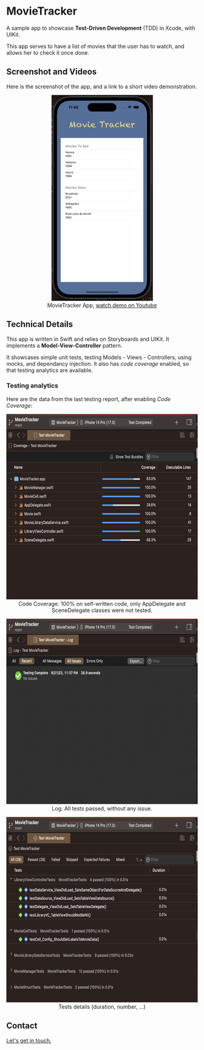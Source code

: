 <!--
 * **********************************************************
 * Author: Balita Rakotonarivo								*
 * Date: September 2023										*
 * Context: Deliberate practice, as an iOS developper		*
 * Language: Swift 											*
 * **********************************************************
-->


# MovieTracker

A sample app to showcase **Test-Driven Development** (TDD) in Xcode, with UIKit.

This app serves to have a list of movies that the user has to watch, and allows her to check it once done.

## Screenshot and Videos 

Here is the screenshot of the app, and a link to a short video demonstration.
<p  align="center"><a href="https://youtube.com/shorts/mSlzWnqIKWw?feature=share">
<img src="./img/MovieTrackerCapture.png" width="267" height="542" alt="MovieTracker App screen, with a link to youtbe video">
</a><br/>
MovieTracker App, <a target=”_blank” href="https://youtube.com/shorts/mSlzWnqIKWw?feature=share">watch demo on Youtube</a>
</p>

## Technical Details


This app is written in Swift and relies on Storyboards and UIKit. It implements a **Model-View-Controller** pattern.

It showcases simple unit tests, testing Models - Views - Controllers, using mocks, and dependancy injection. It also has *code coverage* enabled, so that testing analytics are available.


### Testing analytics

Here are the data from the last testing report, after enabling *Code Coverage*:

<p align="center">
<img src="./img/CodeCoverage.png" width="691" height="488" alt="Code Coverage screen capture"><br/>
Code Coverage: 100% on self-written code, only AppDelegate and SceneDelegate classes were not tested.
</p>

<p align="center">
<img src="./img/Log.png" width="691" height="488" alt="Log screen capture"><br/>
Log: All tests passed, without any issue.
</p>

<p align="center">
<img src="./img/Tests.png" width="691" height="488" alt="Tests screen capture "><br/>
Tests details (duration, number, ...)
</p>

## Contact

<a href="mailto:jery.sarim@gmail.com?subject=SwiftUI-GeniusApp">Let's get in touch.</a> 
